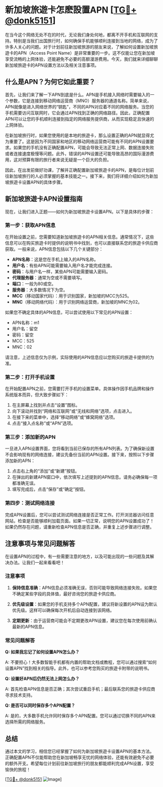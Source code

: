 # 新加坡旅遊卡怎麽設置APN [[TG💪+ @donk5151](https://t.me/s/donk5151)]

在当今这个网络无处不在的时代，无论我们身处何地，都离不开手机和互联网的支持。特别是当我们出国旅行时，如何确保手机能够顺利连接到当地的网络，成为了许多人关心的问题。对于计划前往新加坡旅游的朋友来说，了解如何设置新加坡旅遊卡的APN（Access Point Name）是非常重要的一步。这不仅能让您在新加坡享受流畅的上网体验，还能避免不必要的高额漫游费用。今天，我们就来详细聊聊新加坡旅遊卡的APN设置方法以及相关注意事项。

## 什么是APN？为何它如此重要？

首先，让我们来了解一下APN到底是什么。APN是手机接入网络时需要输入的一个参数，它是连接到移动网络运营商（MNO）服务器的通道名称。简单来说，APN就像是进入网络世界的“钥匙”，不同的APN对应着不同的网络服务。当您的手机需要访问互联网时，它会通过APN找到正确的网络路径。因此，正确配置APN可以让您的手机顺利连接到指定的网络服务提供商，从而实现稳定且快速的上网体验。

在新加坡旅行时，如果您使用的是本地的旅遊卡，那么设置正确的APN就显得尤为重要了。这是因为不同国家和地区的移动网络运营商可能有不同的APN设置要求。如果您的手机没有正确配置APN，可能会导致无法正常上网、数据连接失败或者连接速度极慢等问题。此外，错误的APN设置还可能导致高昂的国际漫游费用，这对预算有限的旅行者来说无疑是一个巨大的负担。

因此，在出发前做好功课，了解并正确配置新加坡旅遊卡的APN，是每位计划前往新加坡旅行的人必须掌握的基本技能之一。接下来，我们将详细介绍如何为新加坡旅遊卡设置APN的具体步骤。

## 新加坡旅遊卡APN设置指南

现在，让我们进入正题——如何为新加坡旅遊卡设置APN。以下是具体的步骤：

### 第一步：获取APN信息

在开始设置之前，您需要知道新加坡旅遊卡的APN相关信息。通常情况下，这些信息可以在购买旅遊卡时提供的说明书中找到，也可以直接联系您的旅遊卡供应商获取。一般来说，APN信息包括以下几个关键部分：

- **APN名称**：这是您在手机上输入的APN名称。
- **用户名**：有些APN可能需要输入用户名才能完成连接。
- **密码**：与用户名一样，某些APN可能需要输入密码。
- **代理服务器**：通常为空或不需要填写。
- **端口**：一般为80或空。
- **服务器**：大多数情况下为空。
- **MCC**（移动国家代码）：用于识别国家，新加坡的MCC为525。
- **MNC**（移动网络代码）：用于识别网络运营商，新加坡的MNC为02。

如果您不确定具体的APN信息，可以尝试使用以下常见的APN设置：

- APN名称：m1
- 用户名：留空
- 密码：留空
- MCC：525
- MNC：02

请注意，上述信息仅为示例，实际使用的APN信息应以您购买的旅遊卡提供的为准。

### 第二步：打开手机设置

在开始配置APN之前，您需要打开手机的设置菜单。具体操作因手机品牌和操作系统版本而异，但大致步骤如下：

1. 在主屏幕上找到并点击“设置”图标。
2. 向下滚动并找到“网络和互联网”或“无线和网络”选项，点击进入。
3. 在接下来的菜单中，选择“移动网络”或“蜂窝网络”选项。
4. 点击“接入点名称”或“APN”选项。

### 第三步：添加新的APN

一旦进入APN设置界面，您将看到当前已保存的所有APN列表。为了确保新设置不会影响现有的网络连接，建议先备份当前的APN设置。接下来，按照以下步骤添加新的APN：

1. 点击右上角的“添加”或“新建”按钮。
2. 在弹出的新建APN窗口中，依次填写上述提到的APN信息。请务必确保每一项都准确无误。
3. 填写完成后，点击“保存”或“确定”按钮。

### 第四步：测试网络连接

完成APN设置后，您可以尝试测试网络连接是否正常工作。打开浏览器访问任意网站，检查是否能够顺利加载页面。如果一切正常，说明您的APN设置成功了！如果仍然存在问题，请重新检查APN信息是否正确，并重复上述步骤进行调整。

## 注意事项与常见问题解答

在设置APN的过程中，有一些需要注意的地方，以及可能出现的一些问题及其解决办法。让我们一起来看看吧！

### 注意事项

1. **保持信息准确**：APN信息必须准确无误，否则可能导致网络连接失败。如果您不确定某些字段的具体值，最好咨询您的旅遊卡供应商。
   
2. **优先级设置**：如果您的手机支持多个APN配置，建议将新设置的APN设为默认优先级。这样可以确保每次开机后自动连接到该网络。

3. **定期更新**：由于运营商可能会不定期更改APN设置，建议您在每次使用前确认最新的APN信息。

### 常见问题解答

**Q: 如果我忘记了如何设置APN怎么办？**

A: 不要担心！大多数智能手机都有内置的帮助文档或教程，您可以通过搜索“如何设置APN”找到相关的指导。此外，也可以参考您购买的旅遊卡附带的说明书。

**Q: 设置好APN后仍然无法上网怎么办？**

A: 首先检查APN信息是否正确；其次尝试重启手机；最后联系您的旅遊卡供应商寻求技术支持。

**Q: 是否可以同时保存多个APN配置？**

A: 是的，大多数手机允许同时保存多个APN配置。您可以通过切换不同的APN来选择所需的网络服务。

## 总结

通过本文的学习，相信您已经掌握了如何为新加坡旅遊卡设置APN的基本方法。正确配置APN不仅能帮助您在新加坡畅享无忧的网络体验，还能有效避免不必要的额外开支。希望每位计划前往新加坡旅行的朋友都能顺利完成APN设置，享受愉快的旅程！

[[TG💪+ @donk5151](https://t.me/s/donk5151) ![Image](https://i.postimg.cc/rwNCRYN7/Snipaste-2025-04-30-17-27-05.png)]